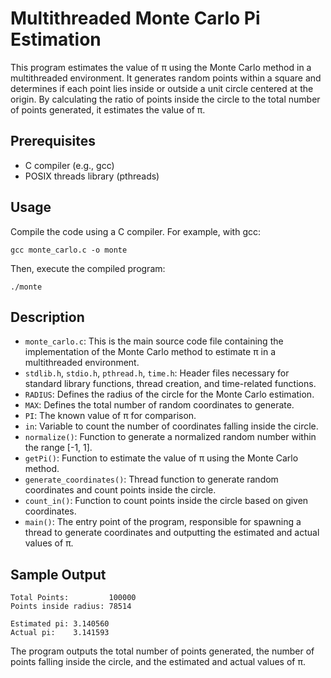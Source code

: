 # Multithreaded Monte Carlo Pi Estimation

This program estimates the value of π using the Monte Carlo method in a multithreaded environment. It generates random points within a square and determines if each point lies inside or outside a unit circle centered at the origin. By calculating the ratio of points inside the circle to the total number of points generated, it estimates the value of π.

## Prerequisites

- C compiler (e.g., gcc)
- POSIX threads library (pthreads)

## Usage

Compile the code using a C compiler. For example, with gcc:

```
gcc monte_carlo.c -o monte
```

Then, execute the compiled program:

```
./monte
```

## Description

- `monte_carlo.c`: This is the main source code file containing the implementation of the Monte Carlo method to estimate π in a multithreaded environment.
- `stdlib.h`, `stdio.h`, `pthread.h`, `time.h`: Header files necessary for standard library functions, thread creation, and time-related functions.
- `RADIUS`: Defines the radius of the circle for the Monte Carlo estimation.
- `MAX`: Defines the total number of random coordinates to generate.
- `PI`: The known value of π for comparison.
- `in`: Variable to count the number of coordinates falling inside the circle.
- `normalize()`: Function to generate a normalized random number within the range [-1, 1].
- `getPi()`: Function to estimate the value of π using the Monte Carlo method.
- `generate_coordinates()`: Thread function to generate random coordinates and count points inside the circle.
- `count_in()`: Function to count points inside the circle based on given coordinates.
- `main()`: The entry point of the program, responsible for spawning a thread to generate coordinates and outputting the estimated and actual values of π.

## Sample Output

```
Total Points:         100000
Points inside radius: 78514

Estimated pi: 3.140560
Actual pi:    3.141593
```

The program outputs the total number of points generated, the number of points falling inside the circle, and the estimated and actual values of π.
